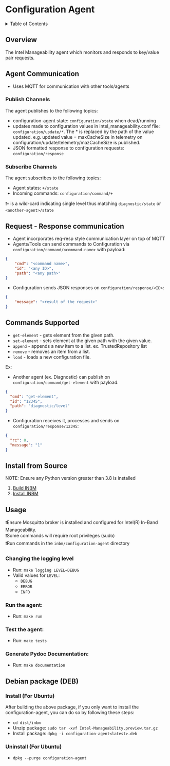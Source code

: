 # Configuration Agent

<details>
<summary>Table of Contents</summary>

- [Overview](#overview)
- [Agent Communication](#agent-communication)
    - [Publish Channels](#publish-channels)
    - [Subscribe Channels](#subscribe-channels)
  - [Request - Response communication](#request---response-communication)
  - [Commands supported](#commands-supported)
- [Install from Source](#install-from-source)
- [Usage](#usage)
  - [Changing the logging level](#changing-the-logging-level)
  - [Run the agent](#run-the-agent)
  - [Test the agent](#test-the-agent)
- [Debian package (DEB)](#debian-package-deb)
</details>
  

## Overview

The Intel Manageability agent which monitors and responds to key/value pair requests.

## Agent Communication

- Uses MQTT for communication with other tools/agents

### Publish Channels
The agent publishes to the following topics:
  - configuration-agent state: `configuration/state` when dead/running
  - updates made to configuration values in intel_manageability.conf file: `configuration/update/*`.  The * is replaced by the path of the value updated. e.g. updated value = maxCacheSize in telemetry on configuration/update/telemetry/mazCacheSize is published.
  - JSON formatted response to configuration requests: `configuration/response`

### Subscribe Channels
The agent subscribes to the following topics:
  - Agent states: `+/state`
  - Incoming commands: `configuration/command/+`

❗`+` is a wild-card indicating single level thus matching `diagnostic/state` or `<another-agent>/state`

## Request - Response communication

- Agent incorporates req-resp style communication layer on top of MQTT
- Agents/Tools can send commands to Configuration via `configuration/command/<command-name>` with payload:
```json
{
    "cmd": "<command name>",
    "id": "<any ID>",
    "path": "<any path>"
}
```
- Configuration sends JSON responses on `configuration/response/<ID>`:
```json
{
    "message": "<result of the request>"
}
```

## Commands Supported

- `get-element` - gets element from the given path.
- `set-element` - sets element at the given path with the given value.
- `append` - appends a new item to a list.  ex. TrustedRepository list
- `remove` - removes an item from a list.
- `load` - loads a new configuration file.

Ex:
- Another agent (ex. Diagnostic) can publish on `configuration/command/get-element` with payload:
```json
{
  "cmd": "get-element",
  "id": "12345",
  "path": "diagnostic/level"
}
```
- Configuration receives it, processes and sends on `configuration/response/12345`:
```json
{
  "rc": 0,
  "message": "1"
}
```

## Install from Source
NOTE: Ensure any Python version greater than 3.8 is installed

1. [Build INBM](#https://github.com/intel/intel-inb-manageability/blob/develop/README.md#build-instructions)
2. [Install INBM](#https://github.com/intel/intel-inb-manageability/blob/develop/docs/In-Band%20Manageability%20Installation%20Guide%20Ubuntu.md)

## Usage

❗Ensure Mosquitto broker is installed and configured for Intel(R) In-Band Manageability.  
❗Some commands will require root privileges (sudo)  
❗Run commands in the `inbm/configuration-agent` directory

### Changing the logging level

- Run: `make logging LEVEL=DEBUG`
- Valid values for `LEVEL`:
  - `DEBUG`
  - `ERROR`
  - `INFO`

### Run the agent:
- Run: `make run`

### Test the agent:
- Run: `make tests`

### Generate Pydoc Documentation:
- Run: `make documentation`

## Debian package (DEB)

### Install (For Ubuntu)
After building the above package, if you only want to install the configuration-agent, you can do so by following these steps:
- `cd dist/inbm`
- Unzip package: `sudo tar -xvf Intel-Manageability.preview.tar.gz`
- Install package: `dpkg -i configuration-agent<latest>.deb`

### Uninstall (For Ubuntu)
- `dpkg --purge configuration-agent`
